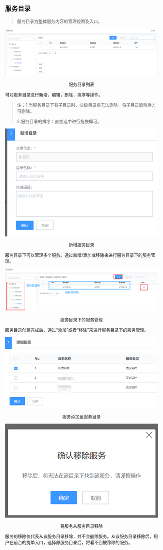 ## 服务目录

>   服务目录为整体服务内容的管理视图及入口。

![](../../media/5e3fc9b25445c4c0069496ce16de1307.png)

<center>服务目录列表</center>

可对服务目录进行新增，编辑，删除，排序等操作。

> 注：1.当服务目录下有子目录时，父级目录将无法删除。将子目录删除后方可删除。
>
> 2.服务目录的排序：直接选中进行拖拽即可。

![](../../media/c8ac7f19ab47c3cfbdcb900a3da8b9ac.png)

<center>新增服务目录</center>

服务目录下可以管理多个服务。通过新增/添加或移除来进行服务目录下的服务管理。

![](../../media/73c160d74d093cfe8f9c4c640a37ebd2.png)

<center>服务目录下的服务管理</center>

服务目录创建完成后，通过“添加”或者“移除”来进行服务目录下的服务管理。

![](../../media/16d2dac38327695ced8c03bc90cade06.png)

<center>服务添加至服务目录</center>

![](../../media/dabba699916e102be638f915607ddc83.png)

<center>将服务从服务目录移除</center>

服务的移除仅代表从该服务目录移除，并不会删除服务。从该服务目录移除后，用户在前台的提单入口，选择原服务目录后，将看不到被移除的服务。